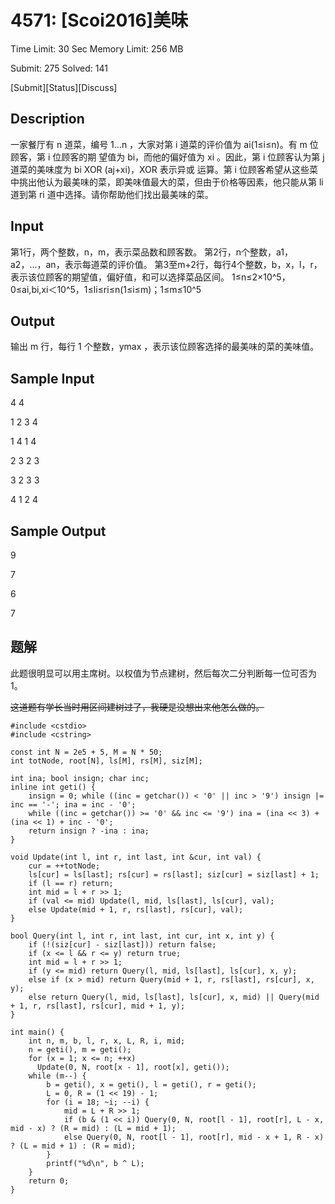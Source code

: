 # 4571: [Scoi2016]美味

Time Limit: 30 Sec  Memory Limit: 256 MB

Submit: 275  Solved: 141

[Submit][Status][Discuss]

## Description

一家餐厅有 n 道菜，编号 1...n ，大家对第 i 道菜的评价值为 ai(1≤i≤n)。有 m 位顾客，第 i 位顾客的期
望值为 bi，而他的偏好值为 xi 。因此，第 i 位顾客认为第 j 道菜的美味度为 bi XOR (aj+xi)，XOR 表示异或
运算。第 i 位顾客希望从这些菜中挑出他认为最美味的菜，即美味值最大的菜，但由于价格等因素，他只能从第 
li 道到第 ri 道中选择。请你帮助他们找出最美味的菜。

## Input

第1行，两个整数，n，m，表示菜品数和顾客数。
第2行，n个整数，a1，a2，...，an，表示每道菜的评价值。
第3至m+2行，每行4个整数，b，x，l，r，表示该位顾客的期望值，偏好值，和可以选择菜品区间。
1≤n≤2×10^5，0≤ai,bi,xi＜10^5，1≤li≤ri≤n(1≤i≤m)；1≤m≤10^5
## Output

输出 m 行，每行 1 个整数，ymax ，表示该位顾客选择的最美味的菜的美味值。

## Sample Input

4 4 

1 2 3 4 

1 4 1 4 

2 3 2 3 

3 2 3 3 

4 1 2 4

## Sample Output

9 

7 

6 

7

## 题解
此题很明显可以用主席树。以权值为节点建树，然后每次二分判断每一位可否为1。

~~这道题有学长当时用区间建树过了，我硬是没想出来他怎么做的。~~
```
#include <cstdio>
#include <cstring>

const int N = 2e5 + 5, M = N * 50;
int totNode, root[N], ls[M], rs[M], siz[M];

int ina; bool insign; char inc;
inline int geti() {
	insign = 0; while ((inc = getchar()) < '0' || inc > '9') insign |= inc == '-'; ina = inc - '0';
	while ((inc = getchar()) >= '0' && inc <= '9') ina = (ina << 3) + (ina << 1) + inc - '0';
	return insign ? -ina : ina;
}

void Update(int l, int r, int last, int &cur, int val) {
	cur = ++totNode;
	ls[cur] = ls[last]; rs[cur] = rs[last]; siz[cur] = siz[last] + 1;
	if (l == r) return;
	int mid = l + r >> 1;
	if (val <= mid) Update(l, mid, ls[last], ls[cur], val);
	else Update(mid + 1, r, rs[last], rs[cur], val);
}

bool Query(int l, int r, int last, int cur, int x, int y) {
	if (!(siz[cur] - siz[last])) return false;
	if (x <= l && r <= y) return true;
	int mid = l + r >> 1;
	if (y <= mid) return Query(l, mid, ls[last], ls[cur], x, y);
	else if (x > mid) return Query(mid + 1, r, rs[last], rs[cur], x, y);
	else return Query(l, mid, ls[last], ls[cur], x, mid) || Query(mid + 1, r, rs[last], rs[cur], mid + 1, y);
}

int main() {
	int n, m, b, l, r, x, L, R, i, mid;
	n = geti(), m = geti();
	for (x = 1; x <= n; ++x) 
	  Update(0, N, root[x - 1], root[x], geti());
	while (m--) {
		b = geti(), x = geti(), l = geti(), r = geti();
		L = 0, R = (1 << 19) - 1;
		for (i = 18; ~i; --i) {
			mid = L + R >> 1;
			if (b & (1 << i)) Query(0, N, root[l - 1], root[r], L - x, mid - x) ? (R = mid) : (L = mid + 1);
			else Query(0, N, root[l - 1], root[r], mid - x + 1, R - x) ? (L = mid + 1) : (R = mid);
		}
		printf("%d\n", b ^ L);
	}
	return 0;
}
```
